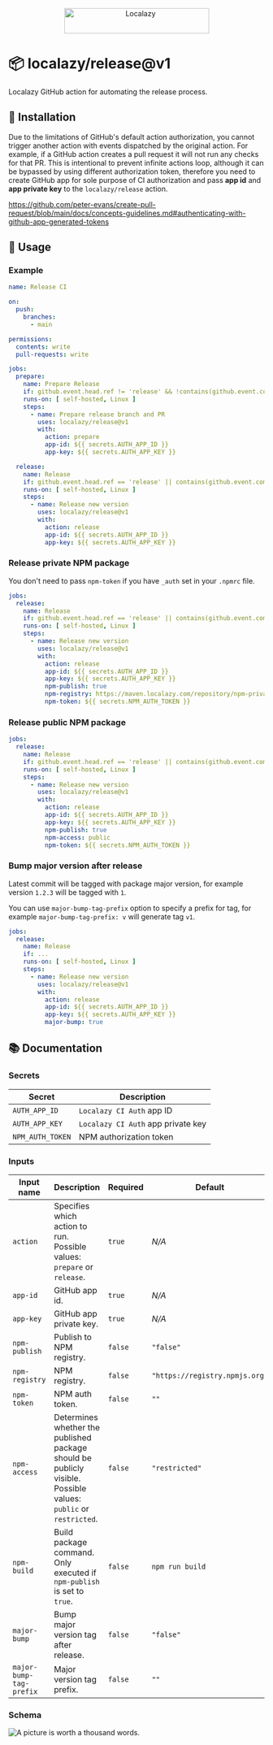 <p align="center">
  <a href="https://localazy.com">
    <img src="https://localazy.com/directus9/assets/9fc36b9c-81b7-4dbf-bd82-b64cd984090f" width="285" height="50" alt="Localazy" >
  </a>
</p>

# 📦 localazy/release@v1

Localazy GitHub action for automating the release process.

## 🔧 Installation

Due to the limitations of GitHub's default action authorization, you cannot trigger another action with events
dispatched by the original action. For example, if a GitHub action creates a pull request it will not run any checks for
that PR. This is intentional to prevent infinite actions loop, although it can be bypassed by using different
authorization token, therefore you need to create GitHub app for sole purpose of CI authorization and pass **app id**
and **app private key** to the `localazy/release` action.

https://github.com/peter-evans/create-pull-request/blob/main/docs/concepts-guidelines.md#authenticating-with-github-app-generated-tokens

## 🚀 Usage

### Example

```yml
name: Release CI

on:
  push:
    branches:
      - main

permissions:
  contents: write
  pull-requests: write

jobs:
  prepare:
    name: Prepare Release
    if: github.event.head.ref != 'release' && !contains(github.event.commits[0].message, '🚀 release:')
    runs-on: [ self-hosted, Linux ]
    steps:
      - name: Prepare release branch and PR
        uses: localazy/release@v1
        with:
          action: prepare
          app-id: ${{ secrets.AUTH_APP_ID }}
          app-key: ${{ secrets.AUTH_APP_KEY }}

  release:
    name: Release
    if: github.event.head.ref == 'release' || contains(github.event.commits[0].message, '🚀 release:')
    runs-on: [ self-hosted, Linux ]
    steps:
      - name: Release new version
        uses: localazy/release@v1
        with:
          action: release
          app-id: ${{ secrets.AUTH_APP_ID }}
          app-key: ${{ secrets.AUTH_APP_KEY }}
```

### Release private NPM package

You don't need to pass `npm-token` if you have `_auth` set in your `.npmrc` file.

```yml
jobs:
  release:
    name: Release
    if: github.event.head.ref == 'release' || contains(github.event.commits[0].message, '🚀 release:')
    runs-on: [ self-hosted, Linux ]
    steps:
      - name: Release new version
        uses: localazy/release@v1
        with:
          action: release
          app-id: ${{ secrets.AUTH_APP_ID }}
          app-key: ${{ secrets.AUTH_APP_KEY }}
          npm-publish: true
          npm-registry: https://maven.localazy.com/repository/npm-private/
          npm-token: ${{ secrets.NPM_AUTH_TOKEN }}
```

### Release public NPM package

```yml
jobs:
  release:
    name: Release
    if: github.event.head.ref == 'release' || contains(github.event.commits[0].message, '🚀 release:')
    runs-on: [ self-hosted, Linux ]
    steps:
      - name: Release new version
        uses: localazy/release@v1
        with:
          action: release
          app-id: ${{ secrets.AUTH_APP_ID }}
          app-key: ${{ secrets.AUTH_APP_KEY }}
          npm-publish: true
          npm-access: public
          npm-token: ${{ secrets.NPM_AUTH_TOKEN }}
```

### Bump major version after release

Latest commit will be tagged with package major version, for example version `1.2.3` will be tagged with `1`.

You can use `major-bump-tag-prefix` option to specify a prefix for tag, for example `major-bump-tag-prefix: v` will
generate tag `v1`.

```yml
jobs:
  release:
    name: Release
    if: ...
    runs-on: [ self-hosted, Linux ]
    steps:
      - name: Release new version
        uses: localazy/release@v1
        with:
          action: release
          app-id: ${{ secrets.AUTH_APP_ID }}
          app-key: ${{ secrets.AUTH_APP_KEY }}
          major-bump: true
```

## 📚 Documentation

### Secrets

| Secret           | Description                        |
|------------------|------------------------------------|
| `AUTH_APP_ID`    | `Localazy CI Auth` app ID          |
| `AUTH_APP_KEY`   | `Localazy CI Auth` app private key |
| `NPM_AUTH_TOKEN` | NPM authorization token            |

### Inputs

| Input name              | Description                                                                                                     | Required | Default                        |
|-------------------------|-----------------------------------------------------------------------------------------------------------------|----------|--------------------------------|
| `action`                | Specifies which action to run. Possible values: `prepare` or `release`.                                         | `true`   | *N/A*                          |
| `app-id`                | GitHub app id.                                                                                                  | `true`   | *N/A*                          |
| `app-key`               | GitHub app private key.                                                                                         | `true`   | *N/A*                          |
| `npm-publish`           | Publish to NPM registry.                                                                                        | `false`  | `"false"`                      |
| `npm-registry`          | NPM registry.                                                                                                   | `false`  | `"https://registry.npmjs.org"` |
| `npm-token`             | NPM auth token.                                                                                                 | `false`  | `""`                           |
| `npm-access`            | Determines whether the published package should be publicly visible. Possible values: `public` or `restricted`. | `false`  | `"restricted"`                 |
| `npm-build`             | Build package command. Only executed if `npm-publish` is set to `true`.                                         | `false`  | `npm run build`                |
| `major-bump`            | Bump major version tag after release.                                                                           | `false`  | `"false"`                      |
| `major-bump-tag-prefix` | Major version tag prefix.                                                                                       | `false`  | `""`                           |

### Schema

![A picture is worth a thousand words.](docs/assets/release-ci.png)
